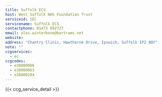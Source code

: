 ```yaml
---
title: Suffolk ECS
host: West Suffolk NHS Foundation Trust
serviceid: SEC
servicename: Suffolk ECS
contactphone: 01473 692727
email: alex.winterbone@bartrams.net
website: 
address: "Chantry Clinic, Hawthorne Drive, Ipswich, Suffolk IP2 0QY"
note: ""
ccgservices:
  - ec
ccgcodes:
  - e38000086
  - e38000063
  - e38000204
---
```


{{< ccg_service_detail >}}
